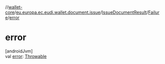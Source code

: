 //[wallet-core](../../../../index.md)/[eu.europa.ec.eudi.wallet.document.issue](../../index.md)/[IssueDocumentResult](../index.md)/[Failure](index.md)/[error](error.md)

# error

[androidJvm]\
val [error](error.md): [Throwable](https://kotlinlang.org/api/latest/jvm/stdlib/kotlin/-throwable/index.html)
